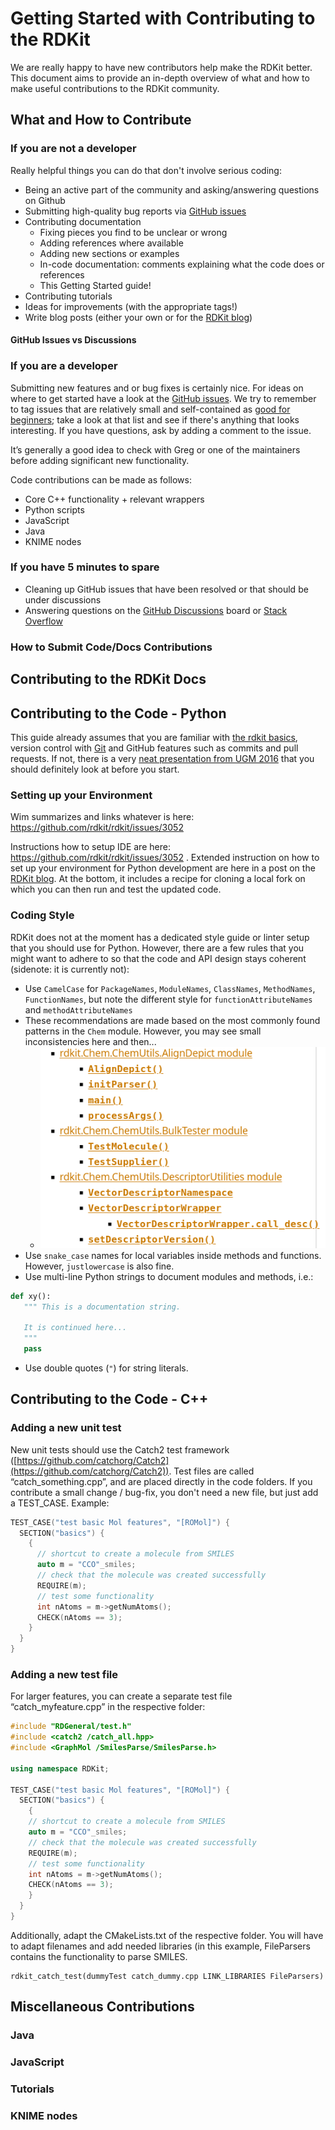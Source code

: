 # Getting Started with Contributing to the RDKit

We are really happy to have new contributors help make the RDKit better. This document aims to provide an in-depth overview of what and how to make useful contributions to the RDKit community. 

## What and How to Contribute

### If you are not a developer

Really helpful things you can do that don't involve serious coding:

- Being an active part of the community and asking/answering questions on Github
- Submitting high-quality bug reports via [GitHub issues](https://github.com/rdkit/rdkit/issues)
- Contributing documentation
    - Fixing pieces you find to be unclear or wrong
    - Adding references where available 
    - Adding new sections or examples
    - In-code documentation: comments explaining what the code does or references
    - This Getting Started guide! 
- Contributing tutorials
- Ideas for improvements (with the appropriate tags!) 
- Write blog posts (either your own or for the [RDKit blog](https://greglandrum.github.io/rdkit-blog/))

#### GitHub Issues vs Discussions

### If you are a developer

Submitting new features and or bug fixes is certainly nice. For ideas on where to get started have a look at the [GitHub issues](https://github.com/rdkit/rdkit/issues). We try to remember to tag issues that are relatively small and self-contained as [good for beginners](https://github.com/rdkit/rdkit/labels/good%20for%20beginners); take a look at that list and see if there's anything that looks interesting. If you have questions, ask by adding a comment to the issue.

It’s generally a good idea to check with Greg or one of the maintainers before adding significant new functionality.

Code contributions can be made as follows:
- Core C++ functionality + relevant wrappers
- Python scripts
- JavaScript
- Java
- KNIME nodes

### If you have 5 minutes to spare 
- Cleaning up GitHub issues that have been resolved or that should be under discussions
- Answering questions on the [GitHub Discussions](https://github.com/rdkit/rdkit/discussions) board or [Stack Overflow](https://stackoverflow.com/questions/tagged/rdkit)

### How to Submit Code/Docs Contributions

## Contributing to the RDKit Docs 

## Contributing to the Code - Python 

This guide already assumes that you are familiar with [the rdkit basics](https://www.rdkit.org/docs/GettingStartedInPython.html), version control with [Git](https://git-scm.com/) and GitHub features such as commits and pull requests. If not, there is a very [neat presentation from UGM 2016](https://github.com/rdkit/UGM_2016/blob/master/Presentations/Landrum_Schneider_GitHub_Git_and_RDKit.pdf) that you should definitely look at before you start.



### Setting up your Environment

Wim summarizes and links whatever is here: https://github.com/rdkit/rdkit/issues/3052

Instructions how to setup IDE are here: https://github.com/rdkit/rdkit/issues/3052 . Extended instruction on how to set up your environment for Python development are here in a post on the [RDKit blog](https://greglandrum.github.io/rdkit-blog/posts/2020-03-30-setting-up-an-environment.html). At the bottom, it includes a recipe for cloning a local fork on which you can then run and test the updated code.



### Coding Style

RDKit does not at the moment has a dedicated style guide or linter setup that you should use for Python. However, there are a few rules that you might want to adhere to so that the code and API design stays coherent (sidenote: it is currently not):

- Use `CamelCase` for `PackageNames`, `ModuleNames`, `ClassNames`, `MethodNames`, `FunctionNames`, but note the different style for `functionAttributeNames` and `methodAttributeNames`
 - These recommendations are made based on the most commonly found patterns in the `Chem` module. However, you may see small inconsistencies here and then...
   - ![style](style.png "Abnormal Style")
- Use `snake_case` names for local variables inside methods and functions. However, `justlowercase` is also fine.
- Use multi-line Python strings to document modules and methods, i.e.:

 ```python
 def xy():
    """ This is a documentation string.
    
    It is continued here...
    """
    pass
 ```
- Use double quotes (`"`) for string literals.

## Contributing to the Code - C++

### Adding a new unit test

New unit tests should use the Catch2 test framework ([https://github.com/catchorg/Catch2](https://github.com/catchorg/Catch2)). Test files are called “catch\_something.cpp”, and are placed directly in the code folders. If you contribute a small change / bug-fix, you don't need a new file, but just add a TEST\_CASE. Example:

```c++
TEST_CASE("test basic Mol features", "[ROMol]") {
  SECTION("basics") {
    {
      // shortcut to create a molecule from SMILES
      auto m = "CCO"_smiles;
      // check that the molecule was created successfully
      REQUIRE(m);
      // test some functionality
      int nAtoms = m->getNumAtoms();
      CHECK(nAtoms == 3);
    }
  }
}
```

### Adding a new test file

For larger features, you can create a separate test file “catch\_myfeature.cpp” in the respective folder:

```c++
#include "RDGeneral/test.h"
#include <catch2 /catch_all.hpp>
#include <GraphMol /SmilesParse/SmilesParse.h>

using namespace RDKit;

TEST_CASE("test basic Mol features", "[ROMol]") {
  SECTION("basics") {
    {
    // shortcut to create a molecule from SMILES
    auto m = "CCO"_smiles;
    // check that the molecule was created successfully
    REQUIRE(m);
    // test some functionality
    int nAtoms = m->getNumAtoms();
    CHECK(nAtoms == 3);
    }
  }
}
```

Additionally, adapt the CMakeLists.txt of the respective folder. You will have to adapt filenames and add needed libraries (in this example, FileParsers contains the functionality to parse SMILES.

```
rdkit_catch_test(dummyTest catch_dummy.cpp LINK_LIBRARIES FileParsers)
```

## Miscellaneous Contributions

### Java

### JavaScript

### Tutorials

### KNIME nodes
